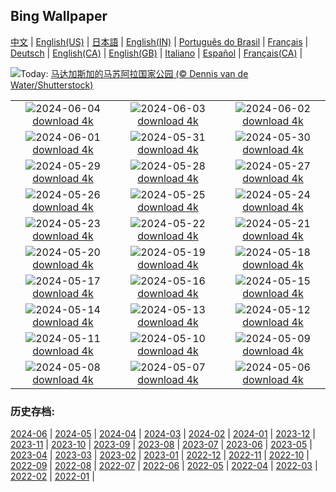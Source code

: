 ## Bing Wallpaper
[中文](README.md) |                     [English(US)](en-US.md) |                     [日本語](ja-JP.md) |                     [English(IN)](en-IN.md) |                     [Português do Brasil](pt-BR.md) |                     [Français](fr-FR.md) |                     [Deutsch](de-DE.md) |                     [English(CA)](en-CA.md) |                     [English(GB)](en-GB.md) |                     [Italiano](it-IT.md) |                     [Español](es-ES.md) |                     [Français(CA)](fr-CA.md) |                    

![](https://www.bing.com/th?id=OHR.MadagascarRiver_ZH-CN3842472014_UHD.jpg&w=1000)Today: [马达加斯加的马苏阿拉国家公园 (© Dennis van de Water/Shutterstock)](https://www.bing.com/th?id=OHR.MadagascarRiver_ZH-CN3842472014_UHD.jpg)

|      |      |      |
| :----: | :----: | :----: |
|![](https://www.bing.com/th?id=OHR.ChestnutBeeEater_ZH-CN3514753872_UHD.jpg&pid=hp&w=384&h=216&rs=1&c=4)2024-06-04 [download 4k](https://www.bing.com/th?id=OHR.ChestnutBeeEater_ZH-CN3514753872_UHD.jpg)|![](https://www.bing.com/th?id=OHR.CopenhagenBicycles_ZH-CN3047958346_UHD.jpg&pid=hp&w=384&h=216&rs=1&c=4)2024-06-03 [download 4k](https://www.bing.com/th?id=OHR.CopenhagenBicycles_ZH-CN3047958346_UHD.jpg)|![](https://www.bing.com/th?id=OHR.MenRuz_ZH-CN2021725181_UHD.jpg&pid=hp&w=384&h=216&rs=1&c=4)2024-06-02 [download 4k](https://www.bing.com/th?id=OHR.MenRuz_ZH-CN2021725181_UHD.jpg)|
|![](https://www.bing.com/th?id=OHR.CancaoDoExilio_ZH-CN1012675104_UHD.jpg&pid=hp&w=384&h=216&rs=1&c=4)2024-06-01 [download 4k](https://www.bing.com/th?id=OHR.CancaoDoExilio_ZH-CN1012675104_UHD.jpg)|![](https://www.bing.com/th?id=OHR.YorkshireDalesNP_ZH-CN0775378262_UHD.jpg&pid=hp&w=384&h=216&rs=1&c=4)2024-05-31 [download 4k](https://www.bing.com/th?id=OHR.YorkshireDalesNP_ZH-CN0775378262_UHD.jpg)|![](https://www.bing.com/th?id=OHR.Everglades90th_ZH-CN9853372570_UHD.jpg&pid=hp&w=384&h=216&rs=1&c=4)2024-05-30 [download 4k](https://www.bing.com/th?id=OHR.Everglades90th_ZH-CN9853372570_UHD.jpg)|
|![](https://www.bing.com/th?id=OHR.MullOtter_ZH-CN9691813587_UHD.jpg&pid=hp&w=384&h=216&rs=1&c=4)2024-05-29 [download 4k](https://www.bing.com/th?id=OHR.MullOtter_ZH-CN9691813587_UHD.jpg)|![](https://www.bing.com/th?id=OHR.MeteoraMonastery_ZH-CN9551991708_UHD.jpg&pid=hp&w=384&h=216&rs=1&c=4)2024-05-28 [download 4k](https://www.bing.com/th?id=OHR.MeteoraMonastery_ZH-CN9551991708_UHD.jpg)|![](https://www.bing.com/th?id=OHR.SestriLevante_ZH-CN9286254645_UHD.jpg&pid=hp&w=384&h=216&rs=1&c=4)2024-05-27 [download 4k](https://www.bing.com/th?id=OHR.SestriLevante_ZH-CN9286254645_UHD.jpg)|
|![](https://www.bing.com/th?id=OHR.MethowWildflowers_ZH-CN8926661958_UHD.jpg&pid=hp&w=384&h=216&rs=1&c=4)2024-05-26 [download 4k](https://www.bing.com/th?id=OHR.MethowWildflowers_ZH-CN8926661958_UHD.jpg)|![](https://www.bing.com/th?id=OHR.MoroccoBenhaddou_ZH-CN8742267428_UHD.jpg&pid=hp&w=384&h=216&rs=1&c=4)2024-05-25 [download 4k](https://www.bing.com/th?id=OHR.MoroccoBenhaddou_ZH-CN8742267428_UHD.jpg)|![](https://www.bing.com/th?id=OHR.OrdesaNationalPark_ZH-CN8545620273_UHD.jpg&pid=hp&w=384&h=216&rs=1&c=4)2024-05-24 [download 4k](https://www.bing.com/th?id=OHR.OrdesaNationalPark_ZH-CN8545620273_UHD.jpg)|
|![](https://www.bing.com/th?id=OHR.IndianStarTortoise_ZH-CN7177478610_UHD.jpg&pid=hp&w=384&h=216&rs=1&c=4)2024-05-23 [download 4k](https://www.bing.com/th?id=OHR.IndianStarTortoise_ZH-CN7177478610_UHD.jpg)|![](https://www.bing.com/th?id=OHR.SnowGumTasmania_ZH-CN6975160884_UHD.jpg&pid=hp&w=384&h=216&rs=1&c=4)2024-05-22 [download 4k](https://www.bing.com/th?id=OHR.SnowGumTasmania_ZH-CN6975160884_UHD.jpg)|![](https://www.bing.com/th?id=OHR.MalaysiaTea_ZH-CN6758939415_UHD.jpg&pid=hp&w=384&h=216&rs=1&c=4)2024-05-21 [download 4k](https://www.bing.com/th?id=OHR.MalaysiaTea_ZH-CN6758939415_UHD.jpg)|
|![](https://www.bing.com/th?id=OHR.HoneycombBee_ZH-CN6572760814_UHD.jpg&pid=hp&w=384&h=216&rs=1&c=4)2024-05-20 [download 4k](https://www.bing.com/th?id=OHR.HoneycombBee_ZH-CN6572760814_UHD.jpg)|![](https://www.bing.com/th?id=OHR.VernazzaItaly_ZH-CN6245826569_UHD.jpg&pid=hp&w=384&h=216&rs=1&c=4)2024-05-19 [download 4k](https://www.bing.com/th?id=OHR.VernazzaItaly_ZH-CN6245826569_UHD.jpg)|![](https://www.bing.com/th?id=OHR.PacificRimNationalPark_ZH-CN5809123424_UHD.jpg&pid=hp&w=384&h=216&rs=1&c=4)2024-05-18 [download 4k](https://www.bing.com/th?id=OHR.PacificRimNationalPark_ZH-CN5809123424_UHD.jpg)|
|![](https://www.bing.com/th?id=OHR.TarangireElephants_ZH-CN5447385839_UHD.jpg&pid=hp&w=384&h=216&rs=1&c=4)2024-05-17 [download 4k](https://www.bing.com/th?id=OHR.TarangireElephants_ZH-CN5447385839_UHD.jpg)|![](https://www.bing.com/th?id=OHR.ReconquistaVigo_ZH-CN4619580424_UHD.jpg&pid=hp&w=384&h=216&rs=1&c=4)2024-05-16 [download 4k](https://www.bing.com/th?id=OHR.ReconquistaVigo_ZH-CN4619580424_UHD.jpg)|![](https://www.bing.com/th?id=OHR.BlueCityIndia_ZH-CN4275229255_UHD.jpg&pid=hp&w=384&h=216&rs=1&c=4)2024-05-15 [download 4k](https://www.bing.com/th?id=OHR.BlueCityIndia_ZH-CN4275229255_UHD.jpg)|
|![](https://www.bing.com/th?id=OHR.CarlsbadNP_ZH-CN4136753542_UHD.jpg&pid=hp&w=384&h=216&rs=1&c=4)2024-05-14 [download 4k](https://www.bing.com/th?id=OHR.CarlsbadNP_ZH-CN4136753542_UHD.jpg)|![](https://www.bing.com/th?id=OHR.NamibiaCanyon_ZH-CN3973338246_UHD.jpg&pid=hp&w=384&h=216&rs=1&c=4)2024-05-13 [download 4k](https://www.bing.com/th?id=OHR.NamibiaCanyon_ZH-CN3973338246_UHD.jpg)|![](https://www.bing.com/th?id=OHR.GuanacoMother_ZH-CN3856540256_UHD.jpg&pid=hp&w=384&h=216&rs=1&c=4)2024-05-12 [download 4k](https://www.bing.com/th?id=OHR.GuanacoMother_ZH-CN3856540256_UHD.jpg)|
|![](https://www.bing.com/th?id=OHR.TexasIndigoBunting_ZH-CN3699392300_UHD.jpg&pid=hp&w=384&h=216&rs=1&c=4)2024-05-11 [download 4k](https://www.bing.com/th?id=OHR.TexasIndigoBunting_ZH-CN3699392300_UHD.jpg)|![](https://www.bing.com/th?id=OHR.MisoolRajaAmpat_ZH-CN3557473032_UHD.jpg&pid=hp&w=384&h=216&rs=1&c=4)2024-05-10 [download 4k](https://www.bing.com/th?id=OHR.MisoolRajaAmpat_ZH-CN3557473032_UHD.jpg)|![](https://www.bing.com/th?id=OHR.EmirganPark_ZH-CN3394557999_UHD.jpg&pid=hp&w=384&h=216&rs=1&c=4)2024-05-09 [download 4k](https://www.bing.com/th?id=OHR.EmirganPark_ZH-CN3394557999_UHD.jpg)|
|![](https://www.bing.com/th?id=OHR.PortMarseille_ZH-CN3194394496_UHD.jpg&pid=hp&w=384&h=216&rs=1&c=4)2024-05-08 [download 4k](https://www.bing.com/th?id=OHR.PortMarseille_ZH-CN3194394496_UHD.jpg)|![](https://www.bing.com/th?id=OHR.LittleDuckling_ZH-CN2922471258_UHD.jpg&pid=hp&w=384&h=216&rs=1&c=4)2024-05-07 [download 4k](https://www.bing.com/th?id=OHR.LittleDuckling_ZH-CN2922471258_UHD.jpg)|![](https://www.bing.com/th?id=OHR.TheRoachesPeakDistrict_ZH-CN2657532467_UHD.jpg&pid=hp&w=384&h=216&rs=1&c=4)2024-05-06 [download 4k](https://www.bing.com/th?id=OHR.TheRoachesPeakDistrict_ZH-CN2657532467_UHD.jpg)|


### 历史存档:
[2024-06](archive/zh-CN/202406/README.md) | [2024-05](archive/zh-CN/202405/README.md) | [2024-04](archive/zh-CN/202404/README.md) | [2024-03](archive/zh-CN/202403/README.md) | [2024-02](archive/zh-CN/202402/README.md) | [2024-01](archive/zh-CN/202401/README.md) | [2023-12](archive/zh-CN/202312/README.md) | [2023-11](archive/zh-CN/202311/README.md) | [2023-10](archive/zh-CN/202310/README.md) | [2023-09](archive/zh-CN/202309/README.md) | [2023-08](archive/zh-CN/202308/README.md) | [2023-07](archive/zh-CN/202307/README.md) | [2023-06](archive/zh-CN/202306/README.md) | [2023-05](archive/zh-CN/202305/README.md) | [2023-04](archive/zh-CN/202304/README.md) | [2023-03](archive/zh-CN/202303/README.md) | [2023-02](archive/zh-CN/202302/README.md) | [2023-01](archive/zh-CN/202301/README.md) | [2022-12](archive/zh-CN/202212/README.md) | [2022-11](archive/zh-CN/202211/README.md) | [2022-10](archive/zh-CN/202210/README.md) | [2022-09](archive/zh-CN/202209/README.md) | [2022-08](archive/zh-CN/202208/README.md) | [2022-07](archive/zh-CN/202207/README.md) | [2022-06](archive/zh-CN/202206/README.md) | [2022-05](archive/zh-CN/202205/README.md) | [2022-04](archive/zh-CN/202204/README.md) | [2022-03](archive/zh-CN/202203/README.md) | [2022-02](archive/zh-CN/202202/README.md) | [2022-01](archive/zh-CN/202201/README.md) | 